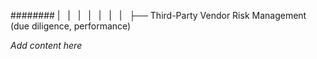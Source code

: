 ######## |   |   |   |   |   |   |   ├── Third-Party Vendor Risk Management (due diligence, performance)

*Add content here*